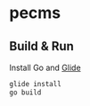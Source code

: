 # pecms #

## Build & Run ##

Install Go and [Glide](https://github.com/Masterminds/glide)

```sh
glide install
go build
```

